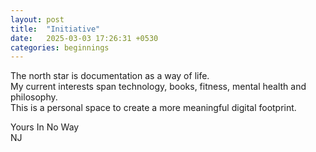 ```yaml
---
layout: post
title:  "Initiative"
date:   2025-03-03 17:26:31 +0530
categories: beginnings
---
```



The north star is documentation as a way of life. \
My current interests span technology, books, fitness, mental health and philosophy. \
This is a personal space to create a more meaningful digital footprint.


Yours In No Way\
NJ



